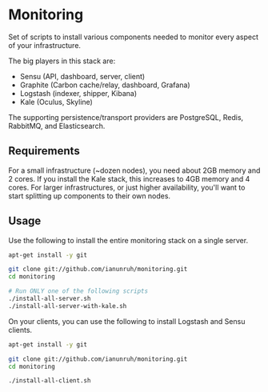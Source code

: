 # Monitoring

Set of scripts to install various components needed to monitor every aspect of your infrastructure.

The big players in this stack are:

- Sensu (API, dashboard, server, client)
- Graphite (Carbon cache/relay, dashboard, Grafana)
- Logstash (indexer, shipper, Kibana)
- Kale (Oculus, Skyline)

The supporting persistence/transport providers are PostgreSQL, Redis, RabbitMQ, and Elasticsearch.

## Requirements

For a small infrastructure (~dozen nodes), you need about 2GB memory and 2 cores. If you install the Kale stack, this increases to 4GB memory and 4 cores. For larger infrastructures, or just higher availability, you'll want to start splitting up components to their own nodes.

## Usage

Use the following to install the entire monitoring stack on a single server.

```sh
apt-get install -y git

git clone git://github.com/ianunruh/monitoring.git
cd monitoring

# Run ONLY one of the following scripts
./install-all-server.sh
./install-all-server-with-kale.sh
```

On your clients, you can use the following to install Logstash and Sensu clients.

```sh
apt-get install -y git

git clone git://github.com/ianunruh/monitoring.git
cd monitoring

./install-all-client.sh
```
